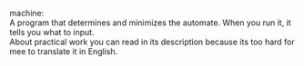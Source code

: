 ﻿machine:<br>
A program that determines and minimizes the automate. When you run it, it tells you what to input.<br>
About practical work you can read in its description because its too hard for mee to translate it in English.